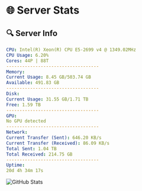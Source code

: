 # 🌐 Server Stats
## 🔍 Server Info
```yaml
CPU: Intel(R) Xeon(R) CPU E5-2699 v4 @ 1349.02MHz
CPU Usage: 6.20%
Cores: 44P | 88T
-----------------------------------
Memory:
Current Usage: 8.45 GB/503.74 GB
Available: 491.83 GB
-----------------------------------
Disk:
Current Usage: 31.55 GB/1.71 TB
Free: 1.59 TB
-----------------------------------
GPU:
No GPU detected
-----------------------------------
Network:
Current Transfer (Sent): 646.20 KB/s
Current Transfer (Received): 86.09 KB/s
Total Sent: 1.04 TB
Total Received: 214.75 GB
-----------------------------------
Uptime:
20d 4h 34m 17s
```
![GitHub Stats](https://img.shields.io/badge/Updated-2025-05-09_21:43:05-blue)